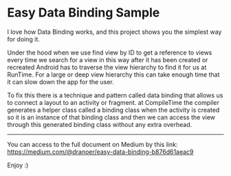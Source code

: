 # Easy Data Binding Sample
I love how Data Binding works, and this project shows you the simplest way for doing it. 

Under the hood when we use find view by ID to get a reference to views every time we search for a view in this way after it has been created or recreated Android has to traverse the view hierarchy to find it for us at RunTime. For a large or deep view hierarchy this can take enough time that it can slow down the app for the user.

To fix this there is a technique and pattern called data binding that allows us to connect a layout to an activity or fragment. at CompileTime the compiler generates a helper class called a binding class when the activity is created so it is an instance of that binding class and then we can access the view through this generated binding class without any extra overhead.

-----------------------------------------------

You can access to the full document on Medium by this link:
https://medium.com/@dranoer/easy-data-binding-b876d61aeac9

Enjoy :)
